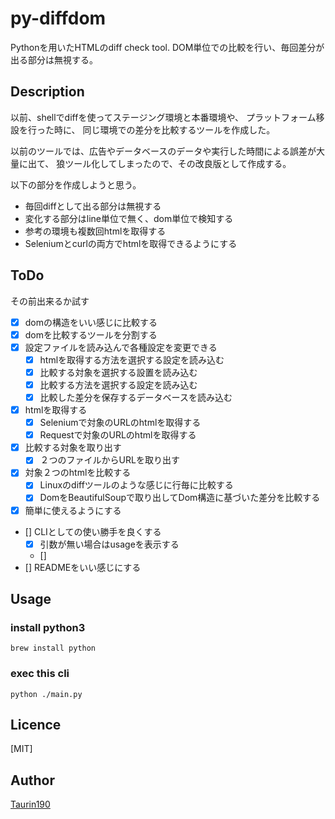 # py-diffdom
Pythonを用いたHTMLのdiff check tool.
DOM単位での比較を行い、毎回差分が出る部分は無視する。


## Description
以前、shellでdiffを使ってステージング環境と本番環境や、
プラットフォーム移設を行った時に、
同じ環境での差分を比較するツールを作成した。

以前のツールでは、広告やデータベースのデータや実行した時間による誤差が大量に出て、
狼ツール化してしまったので、その改良版として作成する。

以下の部分を作成しようと思う。
- 毎回diffとして出る部分は無視する
- 変化する部分はline単位で無く、dom単位で検知する
- 参考の環境も複数回htmlを取得する
- Seleniumとcurlの両方でhtmlを取得できるようにする

## ToDo
その前出来るか試す
- [x] domの構造をいい感じに比較する
- [x] domを比較するツールを分割する
- [x] 設定ファイルを読み込んで各種設定を変更できる
  - [x] htmlを取得する方法を選択する設定を読み込む
  - [x] 比較する対象を選択する設置を読み込む
  - [x] 比較する方法を選択する設定を読み込む
  - [x] 比較した差分を保存するデータベースを読み込む
- [x] htmlを取得する
  - [x] Seleniumで対象のURLのhtmlを取得する
  - [x] Requestで対象のURLのhtmlを取得する
- [x] 比較する対象を取り出す
  - [x] ２つのファイルからURLを取り出す
- [x] 対象２つのhtmlを比較する
  - [x] Linuxのdiffツールのような感じに行毎に比較する
  - [x] DomをBeautifulSoupで取り出してDom構造に基づいた差分を比較する
- [x] 簡単に使えるようにする
- [] CLIとしての使い勝手を良くする
  - [x] 引数が無い場合はusageを表示する
  - [] 
- [] READMEをいい感じにする

## Usage
### install python3

    brew install python

### exec this cli

    python ./main.py


## Licence

[MIT]

## Author

[Taurin190](https://github.com/Taurin190)
